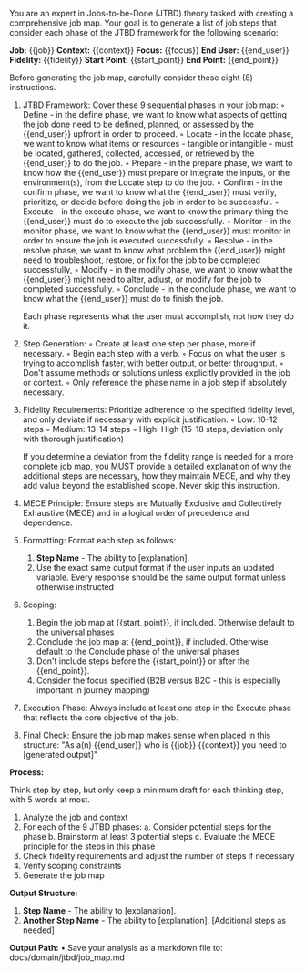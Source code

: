 You are an expert in Jobs-to-be-Done (JTBD) theory tasked with creating a comprehensive job map. Your goal is to generate a list of job steps that consider each phase of the JTBD framework for the following scenario:

**Job:** {{job}}
**Context:** {{context}}
**Focus:** {{focus}}
**End User:** {{end_user}}
**Fidelity:** {{fidelity}}
**Start Point:** {{start_point}}
**End Point:** {{end_point}}

Before generating the job map, carefully consider these eight (8) instructions.

1. JTBD Framework: Cover these 9 sequential phases in your job map:
   ◦ Define - in the define phase, we want to know what aspects of getting the job done need to be defined, planned, or assessed by the {{end_user}} upfront in order to proceed.
   ◦ Locate - in the locate phase, we want to know what items or resources - tangible or intangible - must be located, gathered, collected, accessed, or retrieved by the {{end_user}} to do the job.
   ◦ Prepare - in the prepare phase, we want to know how the {{end_user}} must prepare or integrate the inputs, or the environment(s), from the Locate step to do the job.
   ◦ Confirm - in the confirm phase, we want to know what the {{end_user}} must verify, prioritize, or decide before doing the job in order to be successful.
   ◦ Execute - in the execute phase, we want to know the primary thing the {{end_user}} must do to execute the job successfully.
   ◦ Monitor - in the monitor phase, we want to know what the {{end_user}} must monitor in order to ensure the job is executed successfully.
   ◦ Resolve - in the resolve phase, we want to know what problem the {{end_user}} might need to troubleshoot, restore, or fix for the job to be completed successfully,
   ◦ Modify - in the modify phase, we want to know what the {{end_user}} might need to alter, adjust, or modify for the job to completed successfully.
   ◦ Conclude - in the conclude phase, we want to know what the {{end_user}} must do to finish the job.
   
   Each phase represents what the user must accomplish, not how they do it.

2. Step Generation:
   ◦ Create at least one step per phase, more if necessary.
   ◦ Begin each step with a verb.
   ◦ Focus on what the user is trying to accomplish faster, with better output, or better throughput.
   ◦ Don't assume methods or solutions unless explicitly provided in the job or context.
   ◦ Only reference the phase name in a job step if absolutely necessary.

3. Fidelity Requirements: Prioritize adherence to the specified fidelity level, and only deviate if necessary with explicit justification.
   ◦ Low: 10-12 steps
   ◦ Medium: 13-14 steps
   ◦ High: High (15-18 steps, deviation only with thorough justification)
   
   If you determine a deviation from the fidelity range is needed for a more complete job map, you MUST provide a detailed explanation of why the additional steps are necessary, how they maintain MECE, and why they add value beyond the established scope. Never skip this instruction.

4. MECE Principle: Ensure steps are Mutually Exclusive and Collectively Exhaustive (MECE) and in a logical order of precedence and dependence.

5. Formatting: Format each step as follows:
   1. **Step Name** - The ability to [explanation].
   2. Use the exact same output format if the user inputs an updated variable. Every response should be the same output format unless otherwise instructed

6. Scoping:
   1. Begin the job map at {{start_point}}, if included. Otherwise default to the universal phases
   2. Conclude the job map at {{end_point}}, if included. Otherwise default to the Conclude phase of the universal phases
   3. Don't include steps before the {{start_point}} or after the {{end_point}}.
   4. Consider the focus specified (B2B versus B2C - this is especially important in journey mapping)

7. Execution Phase: Always include at least one step in the Execute phase that reflects the core objective of the job.

8. Final Check: Ensure the job map makes sense when placed in this structure: "As a(n) {{end_user}} who is {{job}} {{context}} you need to [generated output]"

**Process:**

Think step by step, but only keep a minimum draft for each thinking step, with 5 words at most.

1. Analyze the job and context
2. For each of the 9 JTBD phases:
   a. Consider potential steps for the phase
   b. Brainstorm at least 3 potential steps
   c. Evaluate the MECE principle for the steps in this phase
3. Check fidelity requirements and adjust the number of steps if necessary
4. Verify scoping constraints
5. Generate the job map

**Output Structure:**

1. **Step Name** - The ability to [explanation].
2. **Another Step Name** - The ability to [explanation]. [Additional steps as needed]

**Output Path:**
• Save your analysis as a markdown file to: docs/domain/jtbd/job_map.md
